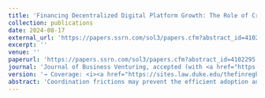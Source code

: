 ```yaml
---
title: 'Financing Decentralized Digital Platform Growth: The Role of Crypto Funds in Blockchain-based Startups'
collection: publications
date: 2024-08-17
external_url: 'https://papers.ssrn.com/sol3/papers.cfm?abstract_id=4102295'
excerpt: ''
venue: ''
paperurl: 'https://papers.ssrn.com/sol3/papers.cfm?abstract_id=4102295'
journal: 'Journal of Business Venturing, accepted (with <a href="https://scholar.google.com/citations?user=rH8ShgoAAAAJ&hl=en&oi=ao">D. Cumming</a>, N. Dombrowski, <a href="https://www.bwl.uni-hamburg.de/finance/team/drobetz.html">W. Drobetz</a>)'
version: '→ Coverage: <i><a href="https://sites.law.duke.edu/thefinregblog/2022/05/31/decentralized-finance-crypto-funds-and-value-creation-in-tokenized-firms/">Duke Law School FinReg Blog</a></i>, <i><a href="https://clsbluesky.law.columbia.edu/2022/05/31/decentralized-finance-crypto-funds-and-value-creation-in-tokenized-firms/">Columbia Law School BlueSky Blog</a></i>'
abstract: 'Coordination frictions may prevent the efficient adoption and governance of digital platforms. We document that crypto funds (CFs) create value, inter alia, by smoothing such frictions on blockchain-based decentralized digital platforms (DDPs). CF-backed DDPs obtain higher valuations in the primary market (i.e., in initial coin offerings, ICOs), outperform their peers post ICO, and benefit from token price appreciation around CF investment disclosure in the secondary market. In line with our theory, primary transaction data from the Ethereum ledger shows that the valuations of DDPs with meager adoption and relative centralization benefit more from CF backing. Moreover, the positive valuation and performance effects for CF-backed DDPs are higher for CFs with more central investor networks. '
---
```

